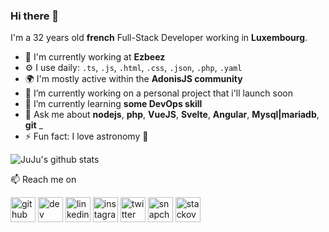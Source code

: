 ### Hi there 👋

I'm a 32 years old **french** Full-Stack Developer working in **Luxembourg**.

- 🏢 I'm currently working at **Ezbeez**
- ⚙️ I use daily: `.ts`, `.js`, `.html`, `.css`, `.json`, `.php`, `.yaml`
- 🌍 I'm mostly active within the **AdonisJS community**
- 🔭 I’m currently working on a personal project that i'll launch soon
- 🌱 I’m currently learning **some DevOps skill**
- 💬 Ask me about **nodejs**, **php**, **VueJS**, **Svelte**, **Angular**, **Mysql|mariadb**, **git** _
- ⚡ Fun fact: I love astronomy 🔭

![JuJu's github stats](https://github-readme-stats.vercel.app/api?username=JuJu57&count_private=true&show_icons=true&theme=dracula)

📫 Reach me on

[<img src='https://cdn.jsdelivr.net/npm/simple-icons@3.0.1/icons/github.svg' alt='github' height='40'>](https://github.com/JuJu57)  [<img src='https://cdn.jsdelivr.net/npm/simple-icons@3.0.1/icons/dev-dot-to.svg' alt='dev' height='40'>](https://dev.to/cptnjuju)  [<img src='https://cdn.jsdelivr.net/npm/simple-icons@3.0.1/icons/linkedin.svg' alt='linkedin' height='40'>](https://www.linkedin.com/in/gabrieljulien/)  [<img src='https://cdn.jsdelivr.net/npm/simple-icons@3.0.1/icons/instagram.svg' alt='instagram' height='40'>](https://www.instagram.com/julien_.gabriel/)  [<img src='https://cdn.jsdelivr.net/npm/simple-icons@3.0.1/icons/twitter.svg' alt='twitter' height='40'>](https://twitter.com/le_juju)  [<img src='https://cdn.jsdelivr.net/npm/simple-icons@3.0.1/icons/snapchat.svg' alt='snapchat' height='40'>](juju_57)  [<img src='https://cdn.jsdelivr.net/npm/simple-icons@3.0.1/icons/stackoverflow.svg' alt='stackoverflow' height='40'>](https://stackoverflow.com/users/1563021/julien-gabriel) 
